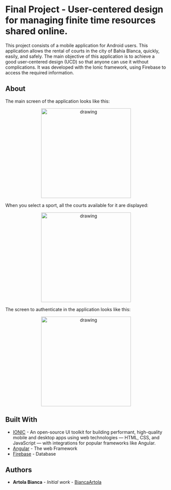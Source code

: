# Final Project - User-centered design for managing finite time resources shared online.

This project consists of a mobile application for Android users. This application allows the rental of courts in the city of Bahía Blanca, quickly, easily, and safely. The main objective of this application is to achieve a good user-centered design (UCD) so that anyone can use it without complications. It was developed with the Ionic framework, using Firebase to access the required information.

## About
The main screen of the application looks like this:
<p align="center">
<img src="https://lh3.googleusercontent.com/CcogcqpPZQsHXvAmPesqKhpFOEH64XhQL566sUQO-5f2ybS49DyK_nFHJRMcGlRFOxmM8V9JN3LDSa76mEvhxqSkBvJgAFKyH5Iy5ezkMPCp-obB5D2JOg9X7JflE8mmfdtTCVK33HGZXttQmTX-YM_DF4XsnugHUPeqAkNkAdESNVXNHzESJ-rHTDjvVbv-AVSApk4_UVQiD3CcGqb3uDSIpPRQTatzfxoH0_p3FQ_YIJyUbgdCV9aJh-CfY9MLCAxF30R7ei5ByCkW4gzYZQib4-HSP4oxKyASeLPl-mTHioQkL-RI6Y2yaISBbtNz870FoCglkFXbKZSlwfHTuAPWfklx3jvY3Z5Hbsy4YdnkY0BsPoHHoRQePl78Ue3artGS-K8Sp36hnE-D1ugF9lEPxR1lQCaC89980onXwj1uCb1ANhj-0qmYUx5ZZ4jea-MiqHRogxMFrJ51H9WrGSkHvo_i4-hfU6-ftvxISwod2L96T2pX0C4lBQiwj0g5vEtKJiCWHPR46LMHuJcTj8OykJI22wMB0krcSuJjSBFwGAdJ_KCb-uU5SJnLnqV5xcdoE-uOyn3m9OTeD8OhRSLk3MaEavkPhvbqaQ2zGFTcMala2dI69H4F_r8xgNcpO4pw0F0Ty3seNmkaZE2DXydyC9Gb_EVMqNWf6bEc4tBPezmmh-rIz_1kALQyLek=w396-h635-no?authuser=0" alt="drawing" width="280" />
</p>

When you select a sport, all the courts available for it are displayed:
<p align="center">
<img src="https://lh3.googleusercontent.com/uT8LbsYEXoMeYCHx4PGTVrgZhzxPCscr1AeukN5QqCjG52P9WEXyJ5lJxi2kt7e9BhAda7UuP5tOb0R3_m0XP2mdM8VgRiRkmqysdbnTftfQciyS60mv4JrxEOw-DD62TZR_bigMXMCDYarvsBT89ge-FhzjMVbGOR1a52U8RDGZfVeXsxQN4ivF6yJodCx9DXTogwfDnIW8snoMoXHEjcppLTRFnf1p5thCtFK3gjynj1Lonew97hhbIRgWj77Pn6Xd6KSIPGNOflozyyZZGd8WIMLvKZzNZvdYAxHseWZCIsLMMdSi1nyqWGARTUPZuq5DZ90eRtDO0PPG7Fh5HURWOSxjJdNdEVrfax1j1gYuwXdSTMjF7Di_sRSkLH3e6-ataQ5rNsxAWpfZMvWM6ily78c_q22KiUKjYJ0caoXZormZLv6EIieRs_7L2rSGimn-KI_nESkC-un5-gMcJHgd67s_JqN5gr3i4VtM0XUdH1jF9VsygaszqHdyz_LCNJ9xHr-c8CbvhNyFIFHotS7tNr_I550yTsk0CNb7b-hkNKDaaHHPzyAtJuftustKIC1tOa9vWkEDNC2uKoRVFCAu4tT6KXnp7E_ZkM4-bhVC5tVlLu2vmQOWD2aqWfAi2fdlOBXHCG-qi4bwGmnGmItxMA_LQbxUBHV0eKwgFjhu7whOEOqTXLSQPns4XFg=w396-h635-no?authuser=0" alt="drawing" width="280" />
</p>

The screen to authenticate in the application looks like this:
<p align="center">
<img src="https://lh3.googleusercontent.com/7SNgNNFOgEcwJoK_wwwQqqkDuCx2kz-eXC2A1nQ_WxH0CplrF_D-rFYKNl9QviX7yIa-WCuY5t4KkOek-BQvuvYekUEqwmPvljwfGk9eIP8o1ymVkez6inAQ5aiosb8o-97l5ajdhWSu10nqQohmWSRO1HdxekNCFGctUErZnQYQYeR_PwSR-VgBGh4hGdyDUkveJjYi1-m0DDl3EGljvy4W79P7RCGNwP38vel4-zTHmvCyZ6KikHKdoMm4iyLdNYj3ebPJieYQTD_dstVHbeVDn_6wDIZIW8-YPq7z4gqbdF6aLOWncut-HvT3meUqXVvvr6yN-5oT1rEME-336BPERwhQsC7gjgdteIOq_4Ng8BlhMHzgnTSb47Gk2goZFytyuPbKenmtMLe1CgFaCROhjqOqngbgBX3kJqEoXBsIMYV_fD49lYbzUmExCSynR0YYvlrvVw2rzoQV38Ju5uRrSwbO4zZhoA-DWvp4UfrHWqSEgyIwFlIgex4_hyfdHtk-pbhUUQqVLT8tbCGBxIWgUSbf-hK4DvHbUb6hA4kECCIpueuKqcxmC0RQ9ezT1fKmCNxuZviReXOZ867J3MNBe-quQmzeDARgLFsvkzYqQNWkMERnRMB-ACcCDlYmFyTPiTQ13gbYT178cL5iqhYuTpgr8beWnRtU1qBAZcYiyp2-PLDgFm7_tH_WdQs=w401-h635-no?authuser=0" alt="drawing" width="280" />
</p>

## Built With

* [IONIC](https://ionicframework.com/docs) - An open-source UI toolkit for building performant, high-quality mobile and desktop apps using web technologies — HTML, CSS, and JavaScript — with integrations for popular frameworks like Angular.
* [Angular](https://angular.io/docs) - The web Framework
* [Firebase](https://firebase.google.com/docs) - Database 

## Authors

* **Artola Bianca** - *Initial work* - [BiancaArtola](https://github.com/BiancaArtola)
